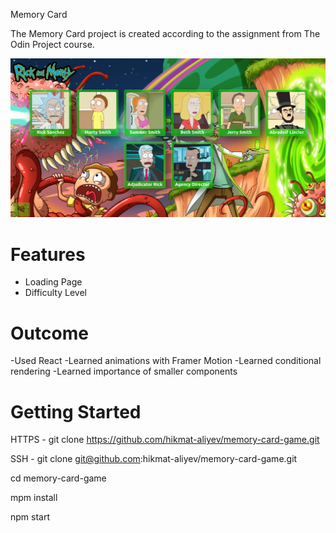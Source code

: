 Memory Card

The Memory Card project is created according to the assignment from The Odin Project course.

![Image of the game](/src/assets/memorycardreadme.png)

# Features
- Loading Page
- Difficulty Level

# Outcome
-Used React
-Learned animations with Framer Motion
-Learned conditional rendering
-Learned importance of smaller components

# Getting Started
HTTPS - git clone https://github.com/hikmat-aliyev/memory-card-game.git

SSH - git clone git@github.com:hikmat-aliyev/memory-card-game.git

cd memory-card-game

mpm install 

npm start